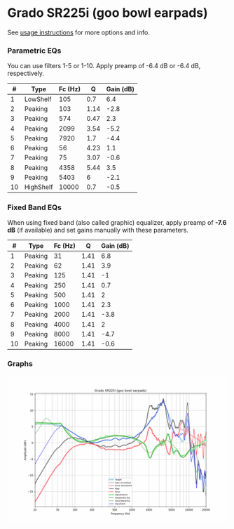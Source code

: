 # Grado SR225i (goo bowl earpads)
See [usage instructions](https://github.com/jaakkopasanen/AutoEq#usage) for more options and info.

### Parametric EQs
You can use filters 1-5 or 1-10. Apply preamp of -6.4 dB or -6.4 dB, respectively.

|   # | Type      |   Fc (Hz) |    Q |   Gain (dB) |
|-----|-----------|-----------|------|-------------|
|   1 | LowShelf  |       105 | 0.7  |         6.4 |
|   2 | Peaking   |       103 | 1.14 |        -2.8 |
|   3 | Peaking   |       574 | 0.47 |         2.3 |
|   4 | Peaking   |      2099 | 3.54 |        -5.2 |
|   5 | Peaking   |      7920 | 1.7  |        -4.4 |
|   6 | Peaking   |        56 | 4.23 |         1.1 |
|   7 | Peaking   |        75 | 3.07 |        -0.6 |
|   8 | Peaking   |      4358 | 5.44 |         3.5 |
|   9 | Peaking   |      5403 | 6    |        -2.1 |
|  10 | HighShelf |     10000 | 0.7  |        -0.5 |

### Fixed Band EQs
When using fixed band (also called graphic) equalizer, apply preamp of **-7.6 dB** (if available) and set gains manually with these parameters.

|   # | Type    |   Fc (Hz) |    Q |   Gain (dB) |
|-----|---------|-----------|------|-------------|
|   1 | Peaking |        31 | 1.41 |         6.8 |
|   2 | Peaking |        62 | 1.41 |         3.9 |
|   3 | Peaking |       125 | 1.41 |        -1   |
|   4 | Peaking |       250 | 1.41 |         0.7 |
|   5 | Peaking |       500 | 1.41 |         2   |
|   6 | Peaking |      1000 | 1.41 |         2.3 |
|   7 | Peaking |      2000 | 1.41 |        -3.8 |
|   8 | Peaking |      4000 | 1.41 |         2   |
|   9 | Peaking |      8000 | 1.41 |        -4.7 |
|  10 | Peaking |     16000 | 1.41 |        -0.6 |

### Graphs
![](./Grado%20SR225i%20(goo%20bowl%20earpads).png)
